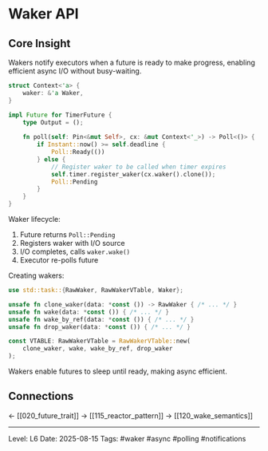 # Waker API

## Core Insight
Wakers notify executors when a future is ready to make progress, enabling efficient async I/O without busy-waiting.

```rust
struct Context<'a> {
    waker: &'a Waker,
}

impl Future for TimerFuture {
    type Output = ();
    
    fn poll(self: Pin<&mut Self>, cx: &mut Context<'_>) -> Poll<()> {
        if Instant::now() >= self.deadline {
            Poll::Ready(())
        } else {
            // Register waker to be called when timer expires
            self.timer.register_waker(cx.waker().clone());
            Poll::Pending
        }
    }
}
```

Waker lifecycle:
1. Future returns `Poll::Pending`
2. Registers waker with I/O source
3. I/O completes, calls `waker.wake()`
4. Executor re-polls future

Creating wakers:
```rust
use std::task::{RawWaker, RawWakerVTable, Waker};

unsafe fn clone_waker(data: *const ()) -> RawWaker { /* ... */ }
unsafe fn wake(data: *const ()) { /* ... */ }
unsafe fn wake_by_ref(data: *const ()) { /* ... */ }
unsafe fn drop_waker(data: *const ()) { /* ... */ }

const VTABLE: RawWakerVTable = RawWakerVTable::new(
    clone_waker, wake, wake_by_ref, drop_waker
);
```

Wakers enable futures to sleep until ready, making async efficient.

## Connections
← [[020_future_trait]]
→ [[115_reactor_pattern]]
→ [[120_wake_semantics]]

---
Level: L6
Date: 2025-08-15
Tags: #waker #async #polling #notifications